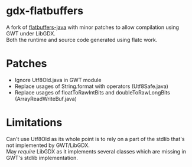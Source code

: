 # gdx-flatbuffers 
A fork of [flatbuffers-java](https://github.com/google/flatbuffers/tree/master/java) with minor patches to allow compilation using GWT under LibGDX.  
Both the runtime and source code generated using flatc work.  

# Patches
- Ignore Utf8Old.java in GWT module  
- Replace usages of String.format with operators (Utf8Safe.java)  
- Replace usages of floatToRawIntBits and doubleToRawLongBits (ArrayReadWriteBuf.java)  

# 
# Limitations
Can't use Utf8Old as its whole point is to rely on a part of the stdlib that's not implemented by GWT/LibGDX.  
May *require* LibGDX as it implements several classes which are missing in GWT's stdlib implementation.  